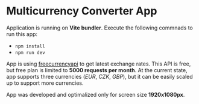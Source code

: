 # Multicurrency Converter App

Application is running on **Vite bundler**. Execute the following commnads to run this app:

- `npm install`
- `npm run dev`

App is using [freecurrencyapi](https://freecurrencyapi.com/) to get latest exchange rates. This API is free, but free plan is limited to **5000 requests per month**. At the current state, app supports three currencies (*EUR*, *CZK*, *GBP*), but it can be easily scaled up to support more currencies.

App was developed and optimalized only for screen size **1920x1080px**.
